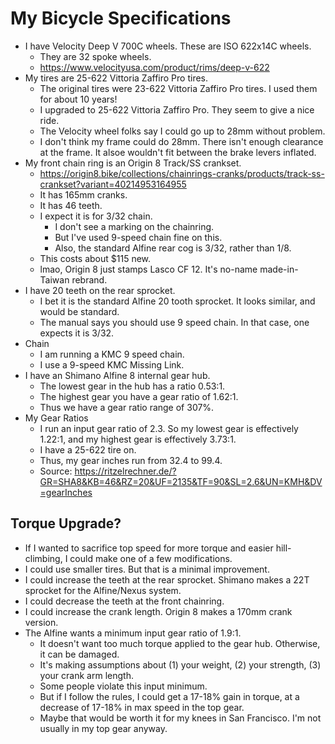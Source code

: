 # My Bicycle Specifications

- I have Velocity Deep V 700C wheels. These are ISO 622x14C wheels.
  - They are 32 spoke wheels.
  - https://www.velocityusa.com/product/rims/deep-v-622
- My tires are 25-622 Vittoria Zaffiro Pro tires.
  - The original tires were 23-622 Vittoria Zaffiro Pro tires. I used
    them for about 10 years!
  - I upgraded to 25-622 Vittoria Zaffiro Pro. They seem to give a
    nice ride.
  - The Velocity wheel folks say I could go up to 28mm without problem.
  - I don't think my frame could do 28mm. There isn't enough clearance
    at the frame. It alsoe wouldn't fit between the brake levers
    inflated.
- My front chain ring is an Origin 8 Track/SS crankset.
  - https://origin8.bike/collections/chainrings-cranks/products/track-ss-crankset?variant=40214953164955
  - It has 165mm cranks.
  - It has 46 teeth.
  - I expect it is for 3/32 chain.
    - I don't see a marking on the chainring.
    - But I've used 9-speed chain fine on this.
    - Also, the standard Alfine rear cog is 3/32, rather than 1/8.
  - This costs about $115 new.
  - lmao, Origin 8 just stamps Lasco CF 12. It's no-name made-in-Taiwan
    rebrand.
- I have 20 teeth on the rear sprocket.
  - I bet it is the standard Alfine 20 tooth sprocket. It looks
    similar, and would be standard.
  - The manual says you should use 9 speed chain. In that case, one
    expects it is 3/32.
- Chain
  - I am running a KMC 9 speed chain.
  - I use a 9-speed KMC Missing Link.
- I have an Shimano Alfine 8 internal gear hub.
  - The lowest gear in the hub has a ratio 0.53:1.
  - The highest gear you have a gear ratio of 1.62:1.
  - Thus we have a gear ratio range of 307%.
- My Gear Ratios
  - I run an input gear ratio of 2.3. So my lowest gear is effectively
    1.22:1, and my highest gear is effectively 3.73:1.
  - I have a 25-622 tire on.
  - Thus, my gear inches run from 32.4 to 99.4.
  - Source: https://ritzelrechner.de/?GR=SHA8&KB=46&RZ=20&UF=2135&TF=90&SL=2.6&UN=KMH&DV=gearInches

## Torque Upgrade?

- If I wanted to sacrifice top speed for more torque and easier
  hill-climbing, I could make one of a few modifications.
- I could use smaller tires. But that is a minimal improvement.
- I could increase the teeth at the rear sprocket. Shimano makes a 22T
  sprocket for the Alfine/Nexus system.
- I could decrease the teeth at the front chainring.
- I could increase the crank length. Origin 8 makes a 170mm crank
  version.
- The Alfine wants a minimum input gear ratio of 1.9:1.
  - It doesn't want too much torque applied to the gear hub.
    Otherwise, it can be damaged.
  - It's making assumptions about (1) your weight, (2) your strength,
    (3) your crank arm length.
  - Some people violate this input minimum.
  - But if I follow the rules, I could get a 17-18% gain in torque, at
    a decrease of 17-18% in max speed in the top gear.
  - Maybe that would be worth it for my knees in San Francisco. I'm
    not usually in my top gear anyway.
